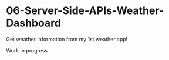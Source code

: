# 06-Server-Side-APIs-Weather-Dashboard

Get weather information from my 1st weather app!

Work in progress

